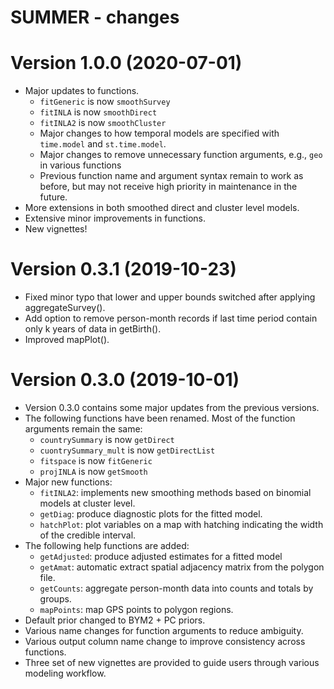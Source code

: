 # SUMMER - changes
Version 1.0.0 (2020-07-01) 
==========================
+ Major updates to functions.
    + ``fitGeneric`` is now ``smoothSurvey``
    + ``fitINLA`` is now ``smoothDirect``
    + ``fitINLA2`` is now ``smoothCluster``
    + Major changes to how temporal models are specified with `time.model` and `st.time.model`.
    + Major changes to remove unnecessary function arguments, e.g., ``geo`` in various functions
    + Previous function name and argument syntax remain to work as before, but may not receive high priority in maintenance in the future.  
+ More extensions in both smoothed direct and cluster level models.
+ Extensive minor improvements in functions.
+ New vignettes!

Version 0.3.1 (2019-10-23) 
==========================
+ Fixed minor typo that lower and upper bounds switched after applying aggregateSurvey().
+ Add option to remove person-month records if last time period contain only k years of data in getBirth().
+ Improved mapPlot().

Version 0.3.0 (2019-10-01) 
==========================
+ Version 0.3.0 contains some major updates from the previous versions. 
+ The following functions have been renamed. Most of the function arguments remain the same:
    * ``countrySummary`` is now ``getDirect``
    * ``cuontrySummary_mult`` is now ``getDirectList``
    * ``fitspace`` is now ``fitGeneric``
    * ``projINLA`` is now ``getSmooth``   
+ Major new functions:
    + ``fitINLA2``: implements new smoothing methods based on binomial models at cluster level. 
    + ``getDiag``: produce diagnostic plots for the fitted model.
    + ``hatchPlot``: plot variables on a map with hatching indicating the width of the credible interval.
+ The following help functions are added:
    + ``getAdjusted``: produce adjusted estimates for a fitted model
    + ``getAmat``: automatic extract spatial adjacency matrix from the polygon file.
    + ``getCounts``: aggregate person-month data into counts and totals by groups.
    + ``mapPoints``: map GPS points to polygon regions.    
+ Default prior changed to BYM2 + PC priors.
+ Various name changes for function arguments to reduce ambiguity. 
+ Various output column name change to improve consistency across functions.
+ Three set of new vignettes are provided to guide users through various modeling workflow.